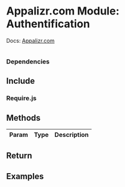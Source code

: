 # Appalizr.com Module: Authentification

Docs:   [Appalizr.com](http://www.appalizr.com/docs.html)



```

```

### Dependencies

## Include
### Require.js

## Methods

| Param   | Type     | Description                               |
| ------  |--------- | -------------                             |

## Return

## Examples
